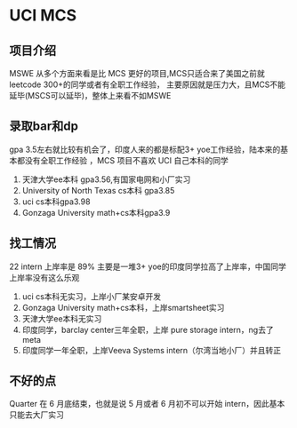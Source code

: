 # UCI MCS

## 项目介绍
 MSWE 从多个方面来看是比 MCS 更好的项目,MCS只适合来了美国之前就leetcode 300+的同学或者有全职工作经验，
主要原因就是压力大，且MCS不能延毕(MSCS可以延毕)，整体上来看不如MSWE

## 录取bar和dp
gpa 3.5左右就比较有机会了，印度人来的都是标配3+ yoe工作经验，陆本来的基本都没有全职工作经验
，MCS 项目不喜欢 UCI 自己本科的同学

1. 天津大学ee本科 gpa3.56,有国家电网和小厂实习
2. University of North Texas cs本科 gpa3.85
3. uci cs本科gpa3.98
4. Gonzaga University math+cs本科gpa3.9
## 找工情况
22 intern 上岸率是 89% 主要是一堆3+ yoe的印度同学拉高了上岸率，中国同学上岸率没有这么乐观

1. uci cs本科无实习，上岸小厂某安卓开发
2. Gonzaga University math+cs本科，上岸smartsheet实习
3. 天津大学ee本科无实习
4. 印度同学，barclay center三年全职，上岸 pure storage intern，ng去了meta
5. 印度同学一年全职，上岸Veeva Systems intern（尔湾当地小厂）并且转正

## 不好的点
Quarter 在 6 月底结束，也就是说 5 月或者 6 月初不可以开始 intern，因此基本只能去大厂实习



